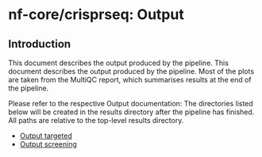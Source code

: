 # nf-core/crisprseq: Output

## Introduction

This document describes the output produced by the pipeline.	This document describes the output produced by the pipeline. Most of the plots are taken from the MultiQC report, which summarises results at the end of the pipeline.


Please refer to the respective Output documentation:	The directories listed below will be created in the results directory after the pipeline has finished. All paths are relative to the top-level results directory.


- [Output targeted](output/targeted.md)	<!-- TODO nf-core: Write this documentation describing your workflow's output -->
- [Output screening](output/screening.md)

